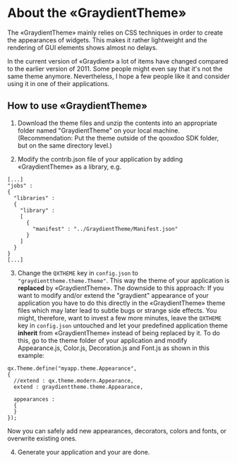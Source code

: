 # About the «GraydientTheme»

The «GraydientTheme» mainly relies on CSS techniques in order to create the appearances of widgets. 
This makes it rather lightweight and the rendering of GUI elements shows almost no delays.

In the current version of «Graydient» a lot of items have changed compared to the earlier version of 2011. 
Some people might even say that it's not the same theme anymore. Nevertheless, I hope a few people like it 
and consider using it in one of their applications.

## How to use «GraydientTheme»

1. Download the theme files and unzip the contents into an appropriate folder named "GraydientTheme" on your local machine. 
(Recommendation: Put the theme outside of the qooxdoo SDK folder, but on the same directory level.)

2. Modify the contrib.json file of your application by adding «GraydientTheme» as a library, e.g.
  ```
  [...]
  "jobs" :
  {
    "libraries" :
    {
      "library" :
      [
        {
          "manifest" : "../GraydientTheme/Manifest.json"
        }
      ]
    }
  }
  [...]
  ```
3. Change the `QXTHEME` key in `config.json` to `"graydienttheme.theme.Theme"`. This way the theme of your application is 
**replaced** by «GraydientTheme». The downside to this approach: If you want to modify and/or extend the "graydient" appearance 
of your application you have to do this directly in the «GraydientTheme» theme files which may later lead to subtle bugs or
strange side effects.
You might, therefore, want to invest a few more minutes, leave the `QXTHEME` key in `config.json` untouched and let
your predefined application theme **inherit** from «GraydientTheme» instead of being replaced by it. To do this, go to the 
theme folder of your application and modify Appearance.js, Color.js, Decoration.js and Font.js as shown in this 
example:
  ```
  qx.Theme.define("myapp.theme.Appearance",
  {
    //extend : qx.theme.modern.Appearance,
    extend : graydienttheme.theme.Appearance,

    appearances :
    {
    }
  });
  ```
Now you can safely add new appearances, decorators, colors and fonts, or overwrite existing ones.

4. Generate your application and your are done.
